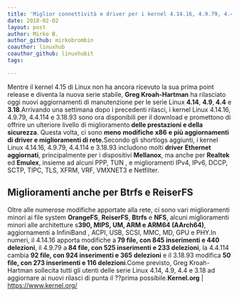 ```yaml
---
title: 'Miglior connettività e driver per i kernel 4.14.16, 4.9.79, 4.4.114 e 3.18.93'
date: 2018-02-02
layout: post
author: Mirko B.
author_github: mirkobrombin
coauthor: linuxhub
coauthor_github: linuxhubit
tags:

---
```

Mentre il kernel 4.15 di Linux non ha ancora ricevuto la sua prima point release e diventa la nuova serie stabile, <strong>Greg Kroah-Hartman</strong> ha rilasciato oggi nuovi aggiornamenti di manutenzione per le serie Linux <strong>4.14</strong>, <strong>4.9</strong>,<strong> 4.4</strong> e <strong>3.18</strong>.Arrivando una settimana dopo i precedenti rilasci, i kernel Linux 4.14.16, 4.9.79, 4.4.114 e 3.18.93 sono ora disponibili per il download e promettono di offrire un ulteriore livello di miglioramento<strong> delle prestazioni e della sicurezza</strong>. Questa volta, ci sono <strong>meno</strong> <strong>modifiche</strong> <strong>x86</strong> <strong>e più aggiornamenti di driver e miglioramenti di rete.</strong>Secondo gli shortlogs aggiunti, i kernel Linux 4.14.16, 4.9.79, 4.4.114 e 3.18.93 includono molti <strong>driver</strong> <strong>Ethernet</strong> <strong>aggiornati</strong>, principalmente per i dispositivi <strong>Mellanox</strong>, ma anche per <strong>Realtek</strong> ed <strong>Emulex</strong>, insieme ad alcuni PPP, TUN , e miglioramenti IPv4, IPv6, DCCP, SCTP, TIPC, TLS, XFRM, VRF, VMXNET3 e Netfilter.<h2>Miglioramenti anche per Btrfs e ReiserFS</h2>Oltre alle numerose modifiche apportate alla rete, ci sono vari miglioramenti minori ai file system <strong>OrangeFS</strong>, <strong>ReiserFS</strong>, <strong>Btrfs</strong> e <strong>NFS</strong>, alcuni miglioramenti minori alle architetture s<strong>390, MIPS, UM, ARM e ARM64 (AArch64)</strong>, aggiornamenti a InfiniBand , ACPI, USB, SCSI, MMC, MD, GPU e PHY.In numeri, il 4.14.16 apporta modifiche a<strong> 79 file, con 845 inserimenti e 440 delezioni</strong>, il 4.9.79 a<strong> 84 file, con 525 inserimenti e 233 delezioni</strong>, la 4.4.114 cambia <strong>92 file, con 924 inserimenti e 365 delezioni</strong> e il 3.18.93 modifica <strong>50 file, con 273 inserimenti e 116 delezioni</strong>.Come previsto, Greg Kroah-Hartman sollecita tutti gli utenti delle serie Linux 4.14, 4.9, 4.4 e 3.18 ad aggiornare ai nuovi rilasci di punta il ??prima possibile.<strong>Kernel.org</strong> | <a href="https://www.kernel.org/">https://www.kernel.org/</a>